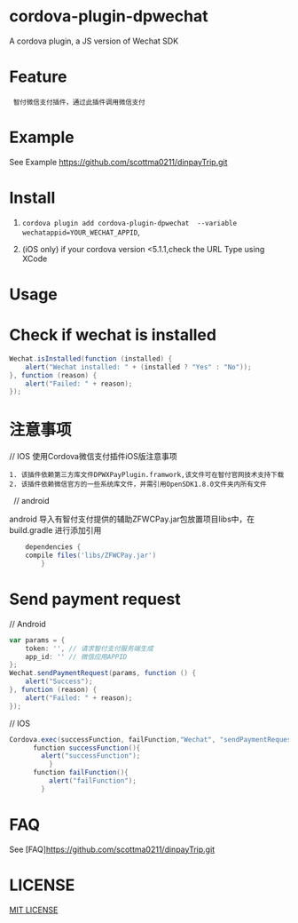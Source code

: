 # cordova-plugin-dpwechat

A cordova plugin, a JS version of Wechat SDK

# Feature

     智付微信支付插件，通过此插件调用微信支付

# Example

 See Example https://github.com/scottma0211/dinpayTrip.git

 
# Install

1. ```cordova plugin add cordova-plugin-dpwechat  --variable wechatappid=YOUR_WECHAT_APPID```,

2. (iOS only) if your cordova version <5.1.1,check the URL Type using XCode

# Usage

# Check if wechat is installed
```gradle
Wechat.isInstalled(function (installed) {
    alert("Wechat installed: " + (installed ? "Yes" : "No"));
}, function (reason) {
    alert("Failed: " + reason);
});
```


# 注意事项

  // IOS 使用Cordova微信支付插件iOS版注意事项
  
    1. 该插件依赖第三方库文件DPWXPayPlugin.framwork,该文件可在智付官网技术支持下载
    2. 该插件依赖微信官方的一些系统库文件，并需引用OpenSDK1.8.0文件夹内所有文件
     
   // android
   
   android 导入有智付支付提供的辅助ZFWCPay.jar包放置项目libs中，在build.gradle 进行添加引用
   
```gradle
    dependencies {
	compile files('libs/ZFWCPay.jar')
        }
```
   
# Send payment request

// Android
```gradle
var params = {
    token: '', // 请求智付支付服务端生成
    app_id: '' // 微信应用APPID
};
Wechat.sendPaymentRequest(params, function () {
    alert("Success");
}, function (reason) {
    alert("Failed: " + reason);
});
```

// IOS
```gradle
Cordova.exec(successFunction, failFunction,"Wechat", "sendPaymentRequest", [data.token]);
      function successFunction(){
        alert("successFunction");
          }
      function failFunction(){
          alert("failFunction");
        }
```
 

# FAQ

See [FAQ]https://github.com/scottma0211/dinpayTrip.git

# LICENSE

[MIT LICENSE](http://opensource.org/licenses/MIT)
